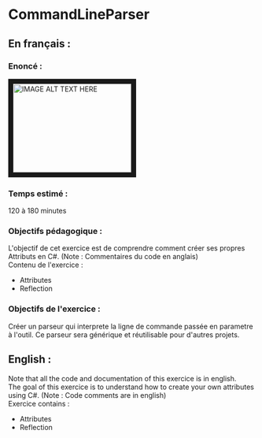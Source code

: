# CommandLineParser  
## En français :  
### Enoncé :  
  
<a href="http://www.youtube.com/watch?feature=player_embedded&v=3JiqLbYsbXQ
" target="_blank"><img src="http://img.youtube.com/vi/3JiqLbYsbXQ/mqdefault.jpg"
alt="IMAGE ALT TEXT HERE" width="240" height="180" border="10" /></a>  
  
### Temps estimé :  
120 à 180 minutes  
### Objectifs pédagogique :  
L'objectif de cet exercice est de comprendre comment créer ses propres Attributs en C#. (Note : Commentaires du code en anglais)  
Contenu de l'exercice :  
- Attributes  
- Reflection  
### Objectifs de l'exercice :  
Créer un parseur qui interprete la ligne de commande passée en parametre à l'outil. Ce parseur sera générique et réutilisable pour d'autres projets.  
  
## English :   
Note that all the code and documentation of this exercice is in english.  
The goal of this exercice is to understand how to create your own attributes using C#. (Note : Code comments are in english)  
Exercice contains :  
- Attributes  
- Reflection  
  
  